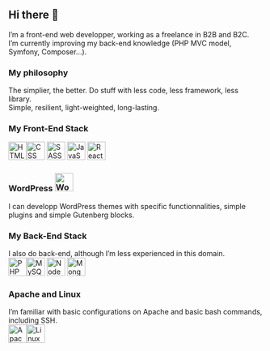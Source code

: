 ## Hi there 👋

I’m a front-end web developper, working as a freelance in B2B and B2C.\
I’m currently improving my back-end knowledge (PHP MVC model, Symfony, Composer...).

### My philosophy
The simplier, the better. Do stuff with less code, less framework, less library.  
Simple, resilient, light-weighted, long-lasting.

### My Front-End Stack
<img src="https://www.situp-webcreation.com/img_techno/logo-html.png" height="36" alt="HTML"><img src="https://www.situp-webcreation.com/img_techno/logo-css.png" height="36" alt="CSS">
<img src="https://www.situp-webcreation.com/img_techno/logo-sass.png" height="36" alt="SASS">
<img src="https://www.situp-webcreation.com/img_techno/logo-js.png" height="36" alt="JavaScript">
<img src="https://www.situp-webcreation.com/img_techno/logo-react.png" height="36" alt="React">

### WordPress <img src="https://www.situp-webcreation.com/img_techno/logo-wordpress.png" height="36" alt="WordPress">
I can developp WordPress themes with specific functionnalities, simple plugins and simple Gutenberg blocks.

### My Back-End Stack
I also do back-end, although I’m less experienced in this domain.\
<img src="https://www.situp-webcreation.com/img_techno/logo-php.png" height="36" alt="PHP"><img src="https://www.situp-webcreation.com/img_techno/logo-mysql.png" height="36" alt="MySQL">
<img src="https://www.situp-webcreation.com/img_techno/logo-nodejs.png" height="36" alt="NodeJS">
<img src="https://www.situp-webcreation.com/img_techno/logo-mongo-db.png" height="36" alt="MongoDB">

### Apache and Linux
I’m familiar with basic configurations on Apache and basic bash commands, including SSH.\
<img src="https://www.situp-webcreation.com/img_techno/logo-apache.png" height="36" alt="Apache"><img src="https://www.situp-webcreation.com/img_techno/logo-linux.png" height="36" alt="Linux">

<!--
**Tom-Pich/Tom-Pich** is a ✨ _special_ ✨ repository because its `README.md` (this file) appears on your GitHub profile.

Here are some ideas to get you started:

- 🔭 I’m currently working on ...
- 🌱 I’m currently learning ...
- 👯 I’m looking to collaborate on ...
- 🤔 I’m looking for help with ...
- 💬 Ask me about ...
- 📫 How to reach me: ...
- 😄 Pronouns: ...
- ⚡ Fun fact: ...
-->
